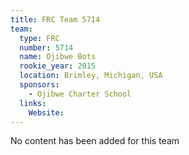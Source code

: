 ```yaml
---
title: FRC Team 5714
team:
  type: FRC
  number: 5714
  name: Ojibwe Bots
  rookie_year: 2015
  location: Brimley, Michigan, USA
  sponsors:
    - Ojibwe Charter School
  links:
    Website: 
---
```

No content has been added for this team